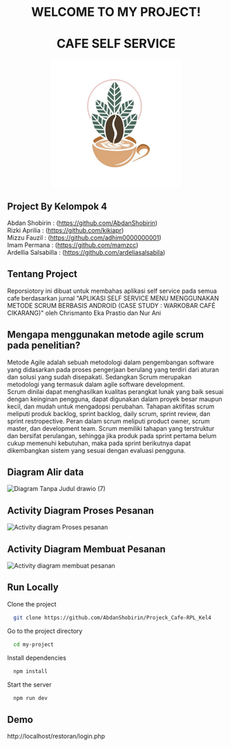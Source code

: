 <h1 align="center">WELCOME TO MY PROJECT!</h1>
<h1 align="center">CAFE SELF SERVICE</h1>
<p align="center">
  <img src="template/masuk/images/cafe.jpg" alt="Logo" width="300"><br>
</p>

## Project By Kelompok 4
Abdan Shobirin : (https://github.com/AbdanShobirin) <br>
Rizki Aprilia : (https://github.com/kikiapr)<br>
Mizzu Fauzil : (https://github.com/adhim0000000001)<br>
Imam Permana : (https://github.com/mamzcc)<br>
Ardellia Salsabilla : (https://github.com/ardeliasalsabila)<br>

## Tentang Project
Reporsiotory ini dibuat untuk membahas aplikasi self service pada semua cafe berdasarkan jurnal "APLIKASI SELF SERVICE MENU MENGGUNAKAN METODE
SCRUM BERBASIS ANDROID (CASE STUDY : WARKOBAR CAFÉ CIKARANG)" oleh Chrismanto Eka Prastio dan Nur Ani

## Mengapa menggunakan metode agile scrum pada penelitian?
Metode Agile adalah sebuah metodologi dalam pengembangan software yang didasarkan pada proses pengerjaan berulang yang terdiri dari aturan dan solusi yang sudah disepakati. Sedangkan Scrum merupakan metodologi yang termasuk dalam agile software development. <br>
Scrum dinilai dapat menghasilkan kualitas perangkat lunak yang baik sesuai dengan keinginan pengguna, dapat digunakan dalam proyek besar maupun kecil, dan mudah untuk mengadopsi perubahan. Tahapan aktifitas scrum meliputi produk backlog, sprint backlog, daily scrum, sprint review, dan sprint restropective. Peran dalam scrum meliputi product owner, scrum master, dan development team. Scrum memiliki tahapan yang terstruktur dan bersifat perulangan, sehingga jika produk pada sprint pertama belum cukup memenuhi kebutuhan, maka pada sprint berikutnya dapat dikembangkan sistem yang sesuai dengan evaluasi pengguna.

## Diagram Alir data

![Diagram Tanpa Judul drawio (7)](https://github.com/user-attachments/assets/adacfb49-f499-4260-ac3f-ac98e5cb7d28)

## Activity Diagram Proses Pesanan

![Activity diagram Proses pesanan](https://github.com/user-attachments/assets/d3baf16b-7d7b-4715-8c3b-54389f76815c)


## Activity Diagram Membuat Pesanan

![Activity diagram membuat pesanan](https://github.com/user-attachments/assets/b282cf7c-538e-4b1c-b838-f23c710f8324)



## Run Locally

Clone the project

```bash
  git clone https://github.com/AbdanShobirin/Projeck_Cafe-RPL_Kel4
```

Go to the project directory

```bash
  cd my-project
```

Install dependencies

```bash
  npm install
```

Start the server

```bash
  npm run dev
```


## Demo

http://localhost/restoran/login.php
